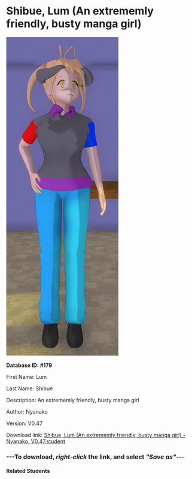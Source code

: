 # Shibue, Lum (An extrememly friendly, busty manga girl)

<img src="Files/Shibue, Lum (An extrememly friendly, busty manga girl).png" title="Shibue, Lum (An extrememly friendly, busty manga girl) - Nyanako, V0.47">

**Database ID: #179**

First Name: Lum

Last Name: Shibue

Description: An extrememly friendly, busty manga girl

Author: Nyanako

Version: V0.47

Download link: <a href="https://raw.githubusercontent.com/Arbiter1223/Daigaku-Gurashi-Custom-Students/master/Students/Files/Shibue%2C%20Lum%20(An%20extrememly%20friendly%2C%20busty%20manga%20girl)%20-%20Nyanako%2C%20V0.47.student">Shibue, Lum (An extrememly friendly, busty manga girl) - Nyanako, V0.47.student</a>

### ---**To download, _right-click_ the link, and select _"Save as"_**---

#### Related Students

